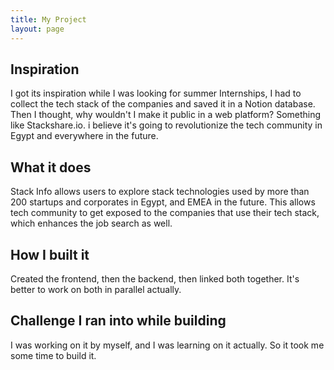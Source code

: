 ```yaml
---
title: My Project
layout: page
---
```


## Inspiration

I got its inspiration while I was looking for summer Internships, I had to collect the tech stack of the companies and saved it in a Notion database. Then I thought, why wouldn't I make it public in a web platform? Something like Stackshare.io. i believe it's going to revolutionize the tech community in Egypt and everywhere in the future.

## What it does

Stack Info allows users to explore stack technologies used by more than 200 startups and corporates in Egypt, and EMEA in the future. This allows tech community to get exposed to the companies that use their tech stack, which enhances the job search as well.

## How I built it

Created the frontend, then the backend, then linked both together. It's better to work on both in parallel actually.

## Challenge I ran into while building 

I was working on it by myself, and I was learning on it actually. So it took me some time to build it.